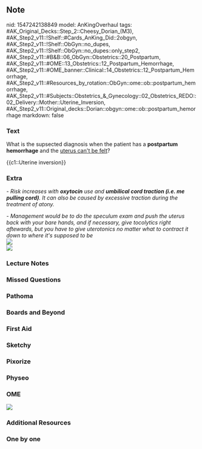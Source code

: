 ## Note
nid: 1547242138849
model: AnKingOverhaul
tags: #AK_Original_Decks::Step_2::Cheesy_Dorian_(M3), #AK_Step2_v11::!Shelf::#Cards_AnKing_Did::2obgyn, #AK_Step2_v11::!Shelf::ObGyn::no_dupes, #AK_Step2_v11::!Shelf::ObGyn::no_dupes::only_step2, #AK_Step2_v11::#B&B::06_ObGyn::Obstetrics::20_Postpartum, #AK_Step2_v11::#OME::13_Obstetrics::12_Postpartum_Hemorrhage, #AK_Step2_v11::#OME_banner::Clinical::14_Obstetrics::12_Postpartum_Hemorrhage, #AK_Step2_v11::#Resources_by_rotation::ObGyn::ome::ob::postpartum_hemorrhage, #AK_Step2_v11::#Subjects::Obstetrics_&_Gynecology::02_Obstetrics_REDO::02_Delivery::Mother::Uterine_Inversion, #AK_Step2_v11::Original_decks::Dorian::obgyn::ome::ob::postpartum_hemorrhage
markdown: false

### Text
What is the supsected diagnosis when the patient has a
<b>postpartum hemorrhage</b> and the <u>uterus can't be felt</u>?
<div>
  {{c1::Uterine inversion}}
</div>

### Extra
<i>- Risk increases with <b>oxytocin</b> use and <b>umbilical cord
traction (i.e. me pulling cord)</b>. It can also be caused by
excessive traction during the treatment of atony.</i>
<div>
  <i>- Management would be to do the speculum exam and push the
  uterus back with your bare hands, and if necessary, give
  tocolytics right aftewards, but you have to give uterotonics no
  matter what to contract it down to where it's supposed to be</i>
</div>
<div>
  <div>
    <i><!--anki--></i><i><img src="paste-42799349105968.jpg"></i>
  </div>
</div>
<div><img src="paste-12236361826486.jpg"></div>

### Lecture Notes


### Missed Questions


### Pathoma


### Boards and Beyond


### First Aid


### Sketchy


### Pixorize


### Physeo


### OME
<div class="ome-widget">
  <a href=
  "https://onlinemeded.org/spa/obstetrics/postpartum-hemorrhage/acquire?ref=anki">
  <img src="_OME_AnkiFlashcards_Lesson_6.png"></a>
</div>

### Additional Resources


### One by one

